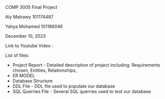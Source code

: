  COMP 3005 Final Project

Aly Matrawy 101174487

Yahya Mohamed 101186046

December 10, 2023


Link to Youtube Video : 

List of files: 

- Project Report - Detailed description of project including: Requirements chosen, Entities, Relationships, 
- ER MODEL
- Database Structure
- DDL File - DDL file used to populate our database
- SQL Querries File - Several SQL querries used to test our database






